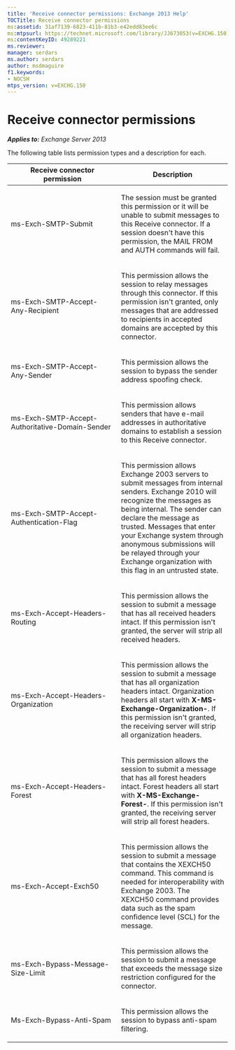 ```yaml
---
title: 'Receive connector permissions: Exchange 2013 Help'
TOCTitle: Receive connector permissions
ms:assetid: 31af7139-6823-411b-81b3-e42edd83ee6c
ms:mtpsurl: https://technet.microsoft.com/library/JJ673053(v=EXCHG.150)
ms:contentKeyID: 49289221
ms.reviewer: 
manager: serdars
ms.author: serdars
author: msdmaguire
f1.keywords:
- NOCSH
mtps_version: v=EXCHG.150
---
```


# Receive connector permissions

_**Applies to:** Exchange Server 2013_

The following table lists permission types and a description for each.

<table>
<colgroup>
<col style="width: 50%" />
<col style="width: 50%" />
</colgroup>
<thead>
<tr class="header">
<th>Receive connector permission</th>
<th>Description</th>
</tr>
</thead>
<tbody>
<tr class="odd">
<td><p>ms-Exch-SMTP-Submit</p></td>
<td><p>The session must be granted this permission or it will be unable to submit messages to this Receive connector. If a session doesn't have this permission, the MAIL FROM and AUTH commands will fail.</p></td>
</tr>
<tr class="even">
<td><p>ms-Exch-SMTP-Accept-Any-Recipient</p></td>
<td><p>This permission allows the session to relay messages through this connector. If this permission isn't granted, only messages that are addressed to recipients in accepted domains are accepted by this connector.</p></td>
</tr>
<tr class="odd">
<td><p>ms-Exch-SMTP-Accept-Any-Sender</p></td>
<td><p>This permission allows the session to bypass the sender address spoofing check.</p></td>
</tr>
<tr class="even">
<td><p>ms-Exch-SMTP-Accept-Authoritative-Domain-Sender</p></td>
<td><p>This permission allows senders that have e-mail addresses in authoritative domains to establish a session to this Receive connector.</p></td>
</tr>
<tr class="odd">
<td><p>ms-Exch-SMTP-Accept-Authentication-Flag</p></td>
<td><p>This permission allows Exchange 2003 servers to submit messages from internal senders. Exchange 2010 will recognize the messages as being internal. The sender can declare the message as trusted. Messages that enter your Exchange system through anonymous submissions will be relayed through your Exchange organization with this flag in an untrusted state.</p></td>
</tr>
<tr class="even">
<td><p>ms-Exch-Accept-Headers-Routing</p></td>
<td><p>This permission allows the session to submit a message that has all received headers intact. If this permission isn't granted, the server will strip all received headers.</p></td>
</tr>
<tr class="odd">
<td><p>ms-Exch-Accept-Headers-Organization</p></td>
<td><p>This permission allows the session to submit a message that has all organization headers intact. Organization headers all start with <strong>X-MS-Exchange-Organization-</strong>. If this permission isn't granted, the receiving server will strip all organization headers.</p></td>
</tr>
<tr class="even">
<td><p>ms-Exch-Accept-Headers-Forest</p></td>
<td><p>This permission allows the session to submit a message that has all forest headers intact. Forest headers all start with <strong>X-MS-Exchange-Forest-</strong>. If this permission isn't granted, the receiving server will strip all forest headers.</p></td>
</tr>
<tr class="odd">
<td><p>ms-Exch-Accept-Exch50</p></td>
<td><p>This permission allows the session to submit a message that contains the XEXCH50 command. This command is needed for interoperability with Exchange 2003. The XEXCH50 command provides data such as the spam confidence level (SCL) for the message.</p></td>
</tr>
<tr class="even">
<td><p>ms-Exch-Bypass-Message-Size-Limit</p></td>
<td><p>This permission allows the session to submit a message that exceeds the message size restriction configured for the connector.</p></td>
</tr>
<tr class="odd">
<td><p>Ms-Exch-Bypass-Anti-Spam</p></td>
<td><p>This permission allows the session to bypass anti-spam filtering.</p></td>
</tr>
</tbody>
</table>
